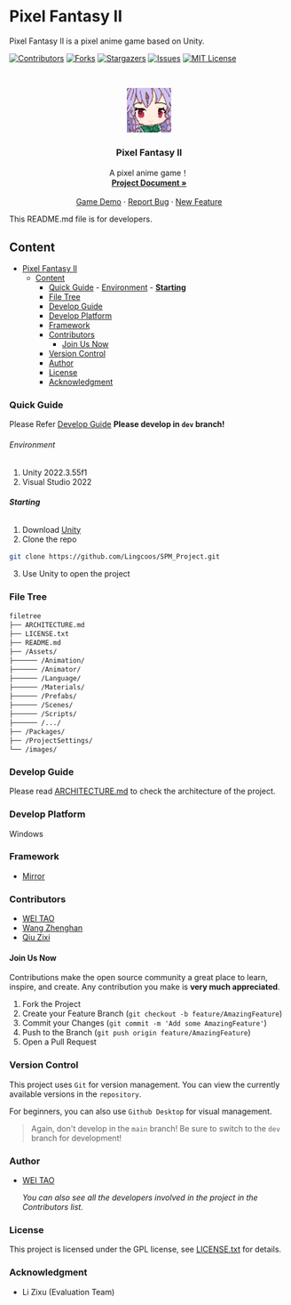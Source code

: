 # Pixel Fantasy II

Pixel Fantasy II is a pixel anime game based on Unity.  

<!-- PROJECT SHIELDS -->

[![Contributors][contributors-shield]][contributors-url]
[![Forks][forks-shield]][forks-url]
[![Stargazers][stars-shield]][stars-url]
[![Issues][issues-shield]][issues-url]
[![MIT License][license-shield]][license-url]

<!-- PROJECT LOGO -->
<br />

<p align="center">
  <a href="https://github.com/Lingcoos/SPM_Project/">
    <img src="images/logo.png" alt="Logo" width="80" height="80">
  </a>

  <h3 align="center">Pixel Fantasy II</h3>
  <p align="center">
    A pixel anime game！
    <br />
    <a href="https://github.com/Lingcoos/SPM_Project"><strong>Project Document »</strong></a>
    <br />
    <br />
    <a href="https://github.com/Lingcoos/SPM_Project">Game Demo</a>
    ·
    <a href="https://github.com/Lingcoos/SPM_Project/issues">Report Bug</a>
    ·
    <a href="https://github.com/Lingcoos/SPM_Project/issues">New Feature</a>
  </p>

</p>


 This README.md file is for developers.
 
## Content

- [Pixel Fantasy II](#pixel-fantasy-ii)
  - [Content](#content)
    - [Quick Guide](#quick-guide)
          - [Environment](#environment)
          - [**Starting**](#starting)
    - [File Tree](#file-tree)
    - [Develop Guide](#develop-guide)
    - [Develop Platform](#develop-platform)
    - [Framework](#framework)
    - [Contributors](#contributors)
      - [Join Us Now](#join-us-now)
    - [Version Control](#version-control)
    - [Author](#author)
    - [License](#license)
    - [Acknowledgment](#acknowledgment)

### Quick Guide
Please Refer [Develop Guide](#develop-guide)
**Please develop in `dev` branch!**


###### Environment

1. Unity 2022.3.55f1
2. Visual Studio 2022

###### **Starting**

1. Download [Unity](https://unity.com/)
2. Clone the repo
```sh
git clone https://github.com/Lingcoos/SPM_Project.git
```
3. Use Unity to open the project

### File Tree

```
filetree 
├── ARCHITECTURE.md
├── LICENSE.txt
├── README.md
├── /Assets/
├────── /Animation/
├────── /Animator/
├────── /Language/
├────── /Materials/
├────── /Prefabs/
├────── /Scenes/
├────── /Scripts/
├────── /.../
├── /Packages/
├── /ProjectSettings/
└── /images/
```

### Develop Guide

Please read [ARCHITECTURE.md](https://github.com/Lingcoos/SPM_Project/blob/master/ARCHITECTURE.md) to check the architecture of the project.

### Develop Platform

Windows

### Framework

- [Mirror](https://github.com/MirrorNetworking/Mirror)


### Contributors

+ [WEI TAO](https://github.com/Lingcoos)
+ [Wang Zhenghan](https://github.com/wnagbi)
+ [Qiu Zixi](https://github.com/vousmevoyez7)

#### Join Us Now

Contributions make the open source community a great place to learn, inspire, and create. Any contribution you make is **very much appreciated**.


1. Fork the Project
2. Create your Feature Branch (`git checkout -b feature/AmazingFeature`)
3. Commit your Changes (`git commit -m 'Add some AmazingFeature'`)
4. Push to the Branch (`git push origin feature/AmazingFeature`)
5. Open a Pull Request

### Version Control

This project uses `Git` for version management. You can view the currently available versions in the `repository`.

For beginners, you can also use `Github Desktop` for visual management.
> Again, don't develop in the `main` branch! Be sure to switch to the `dev` branch for development!

### Author

+ [WEI TAO](https://github.com/Lingcoos)

  *You can also see all the developers involved in the project in the Contributors list.*

### License


This project is licensed under the GPL license, see [LICENSE.txt](https://github.com/shaojintian/Best_README_template/blob/master/LICENSE) for details.

### Acknowledgment

- Li Zixu (Evaluation Team)


<!-- links -->
[your-project-path]:Lingcoos/SPM_Project
[contributors-shield]: https://img.shields.io/github/contributors/Lingcoos/SPM_Project.svg?style=flat-square
[contributors-url]: https://github.com/Lingcoos/SPM_Project/graphs/contributors
[forks-shield]: https://img.shields.io/github/forks/Lingcoos/SPM_Project.svg?style=flat-square
[forks-url]: https://github.com/Lingcoos/SPM_Project/network/members
[stars-shield]: https://img.shields.io/github/stars/Lingcoos/SPM_Project.svg?style=flat-square
[stars-url]: https://github.com/Lingcoos/SPM_Project/stargazers
[issues-shield]: https://img.shields.io/github/issues/Lingcoos/SPM_Project.svg?style=flat-square
[issues-url]: https://img.shields.io/github/issues/Lingcoos/SPM_Project.svg
[license-shield]: https://img.shields.io/github/license/Lingcoos/SPM_Project.svg?style=flat-square
[license-url]: https://github.com/Lingcoos/SPM_Project/blob/master/LICENSE
